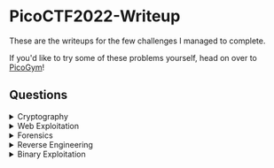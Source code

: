 # PicoCTF2022-Writeup
These are the writeups for the few challenges I managed to complete.  

If you'd like to try some of these problems yourself, head on over to [PicoGym](https://play.picoctf.org/practice)!

## Questions

<details>

<summary>Cryptography</summary>

|Question|Points|
|--------|------|
|[Diffie Hellman](./Cryptography/Diffie-Hellman)|200|
|[NSA-Backdoor](./Cryptography/NSA-Backdoor)|500|

</details>

<details>

<summary>Web Exploitation</summary>

|Question|Points|
|--------|------|

</details>

<details>

<summary>Forensics</summary>

|Question|Points|
|--------|------|

</details>

<details>

<summary>Reverse Engineering</summary>

|Question|Points|
|--------|------|
|[Wizardlike](./Reverse-Engineering/Wizardlike/README.md)|500|


</details>

<details>

<summary>Binary Exploitation</summary>

|Question|Points|
|--------|------|

</details>
